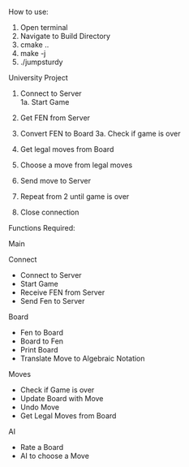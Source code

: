 How to use:

1. Open terminal
2. Navigate to Build Directory
3. cmake ..
4. make -j
5. ./jumpsturdy







University Project

1. Connect to Server  
1a. Start Game
2. Get FEN from Server 

3. Convert FEN to Board
3a. Check if game is over


4. Get legal moves from Board
5. Choose a move from legal moves 
6. Send move to Server 
7. Repeat from 2 until game is over
8. Close connection



Functions Required:

Main

Connect
- Connect to Server
- Start Game
- Receive FEN from Server 
- Send Fen to Server


Board
- Fen to Board 
- Board to Fen 
- Print Board
- Translate Move to Algebraic Notation 

Moves
- Check if Game is over 
- Update Board with Move
- Undo Move
- Get Legal Moves from Board 

AI
- Rate a Board
- AI to choose a Move
